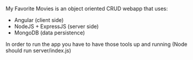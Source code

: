 My Favorite Movies is an object oriented CRUD webapp that uses:

- Angular (client side)
- NodeJS + ExpressJS (server side)
- MongoDB (data persistence)

In order to run the app you have to have those tools up and running (Node should run server/index.js)
